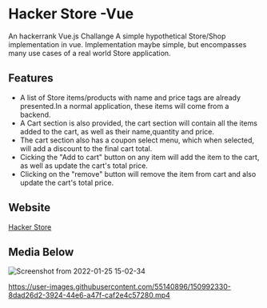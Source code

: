 
# Hacker Store -Vue

An hackerrank Vue.js Challange
A simple hypothetical Store/Shop implementation in vue. Implementation maybe simple, but
encompasses many use cases of a real world Store application.

## Features

- A list of Store items/products with name and price tags are already presented.In a normal application, these items will come from a backend.
- A Cart section is also provided, the cart section will contain all the items added to the cart, as well as their name,quantity and price.
- The cart section also has a coupon select menu, which when selected, will add a discount to the final cart total. 
- Cicking the "Add to cart" button on any item will add the item to the cart, as well as update the cart's total price.
- Clicking on the "remove" button will remove the item from cart and also  update the cart's total price.

## Website
[Hacker Store](https://hackerstore-vue.netlify.app/)

## Media Below
![Screenshot from 2022-01-25 15-02-34](https://user-images.githubusercontent.com/55140896/150991153-efa28755-dd99-4e4c-ab14-faf907ed0ce2.png)




https://user-images.githubusercontent.com/55140896/150992330-8dad26d2-3924-44e6-a47f-caf2e4c57280.mp4

